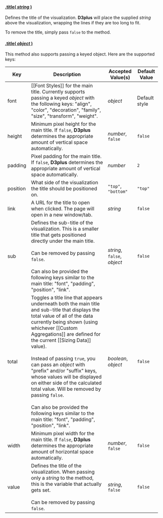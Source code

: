 #### <a name="string" href="#string">.title( *string* )</a>

Defines the title of the visualization. **D3plus** will place the supplied *string* above the visualization, wrapping the lines if they are too long to fit.

To remove the title, simply pass ```false``` to the method.

#### <a name="object" href="#object">.title( *object* )</a>

This method also supports passing a keyed object. Here are the supported keys:

| Key | Description | Accepted Value(s) | Default Value |
|---|---|---|---|
| font | [[Font Styles]] for the main title. Currently supports passing a keyed *object* with the following keys: "align", "color", "decoration", "family", "size", "transform", "weight". | *object* | Default style |
| height | Minimum pixel height for the main title. If ```false```, **D3plus** determines the appropriate amount of vertical space automatically. | *number*, ```false``` | ```false``` |
| padding | Pixel padding for the main title. If ```false```, **D3plus** determines the appropriate amount of vertical space automatically. | *number* | ```2``` |
| position | What side of the visualization the title should be positioned on. | ```"top"```, ```"bottom"``` | ```"top"``` |
| link | A URL for the title to open when clicked. The page will open in a new window/tab. | *string* | ```false``` |
| sub | Defines the sub-title of the visualization. This is a smaller title that gets positioned directly under the main title.<br><br>Can be removed by passing ```false```. <br><br> Can also be provided the following keys similar to the main title: "font", "padding", "position", "link". | *string*, ```false```, *object* | ```false``` |
| total | Toggles a title line that appears underneath both the main title and sub-title that displays the total value of all of the data currently being shown (using whichever [[Custom Aggregations]] are defined for the current [[Sizing Data]] value). <br><br> Instead of passing ```true```, you can pass an *object* with "prefix" and/or "suffix" keys, whose values will be displayed on either side of the calculated total value. Will be removed by passing ```false```. <br><br> Can also be provided the following keys similar to the main title: "font", "padding", "position", "link". | *boolean*, *object* | ```false``` |
| width | Minimum pixel width for the main title. If ```false```, **D3plus** determines the appropriate amount of horizontal space automatically. | *number*, ```false``` | ```false``` |
| value | Defines the title of the visualization. When passing only a *string* to the method, this is the variable that actually gets set.<br><br>Can be removed by passing ```false```. | *string*, ```false``` | ```false``` |
